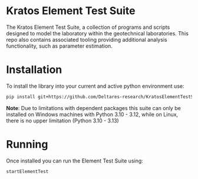 # Kratos Element Test Suite
The Kratos Element Test Suite, a collection of programs and scripts designed to model the laboratory within the geotechnical laboratories.  This repo also contains associated tooling providing additional analysis functionality, such as parameter estimation.

# Installation
To install the library into your current and active python environment use:
```bash
pip install git+https://github.com/Deltares-research/KratosElementTestSuite
```
**Note**: Due to limitations with dependent packages this suite can only be installed on Windows machines with Python 3.10 - 3.12, while on Linux, there is no upper limitation (Python 3.10 - 3.13)

# Running
Once installed you can run the Element Test Suite using:
```bash
startElementTest
```
